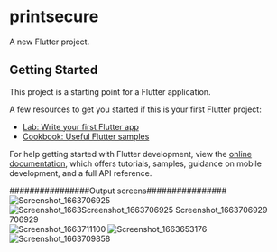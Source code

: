# printsecure

A new Flutter project.

## Getting Started

This project is a starting point for a Flutter application.

A few resources to get you started if this is your first Flutter project:

- [Lab: Write your first Flutter app](https://docs.flutter.dev/get-started/codelab)
- [Cookbook: Useful Flutter samples](https://docs.flutter.dev/cookbook)

For help getting started with Flutter development, view the
[online documentation](https://docs.flutter.dev/), which offers tutorials,
samples, guidance on mobile development, and a full API reference.


################Output screens################
![Screenshot_1663706925](https://user-images.githubusercontent.com/80210711/191361967-3c168941-5add-44cd-a851-d62c979ad417.png)
![Screenshot_1663![Screenshot_1663706925](https://user-images.githubusercontent.com/80210711/191362183-9db6d04f-4afb-4251-8e96-2a7419a6fcb0.png)
![Screenshot_1663706929](https://user-images.githubusercontent.com/80210711/191362191-33397a99-4ad1-4cca-9a90-992d32f4875c.png)
706929](https://user-images.githubusercontent.com/80210711/191361976-8c8e188a-a17d-45b2-a271-84f56d92d8c2.png)
![Screenshot_1663711100](https://user-images.githubusercontent.com/80210711/191589000-bb4daa7b-adec-40cd-b2b0-9b5901db177a.png)
![Screenshot_1663653176](https://user-images.githubusercontent.com/80210711/191589016-6d0009dc-7b14-46cf-8d32-27d8e9f125ad.png)
![Screenshot_1663709858](https://user-images.githubusercontent.com/80210711/191589038-c6125c34-1bd2-4337-909a-d273fb52198f.png)
